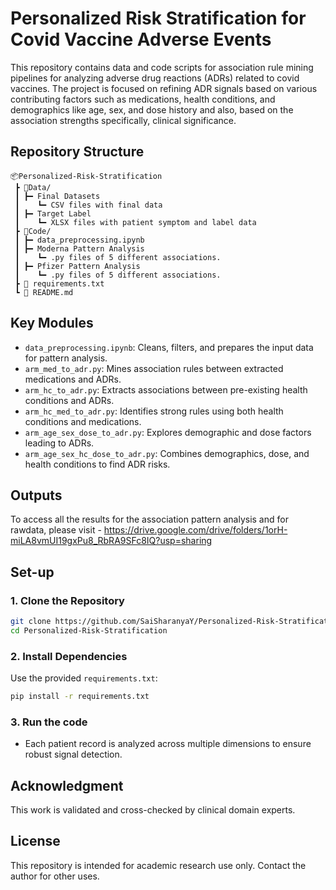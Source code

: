 
# Personalized Risk Stratification for Covid Vaccine Adverse Events

This repository contains data and code scripts for association rule mining pipelines for analyzing adverse drug reactions (ADRs) related to covid vaccines. The project is focused on refining ADR signals based on various contributing factors such as medications, health conditions, and demographics like age, sex, and dose history and also, based on the association strengths specifically, clinical significance.

## Repository Structure

```
📦Personalized-Risk-Stratification
 ┣ 📂Data/
 ┃ ┣━ Final Datasets
 ┃    ┗━ CSV files with final data
 ┃ ┣━ Target Label
 ┃    ┗━ XLSX files with patient symptom and label data
 ┣ 📂Code/
 ┃ ┣━ data_preprocessing.ipynb
 ┃ ┣━ Moderna Pattern Analysis
 ┃    ┗━ .py files of 5 different associations.
 ┃ ┣━ Pfizer Pattern Analysis
 ┃    ┗━ .py files of 5 different associations.
 ┣ 📄 requirements.txt
 ┗ 📄 README.md
```

## Key Modules

- `data_preprocessing.ipynb`: Cleans, filters, and prepares the input data for pattern analysis.
- `arm_med_to_adr.py`: Mines association rules between extracted medications and ADRs.
- `arm_hc_to_adr.py`: Extracts associations between pre-existing health conditions and ADRs.
- `arm_hc_med_to_adr.py`: Identifies strong rules using both health conditions and medications.
- `arm_age_sex_dose_to_adr.py`: Explores demographic and dose factors leading to ADRs.
- `arm_age_sex_hc_dose_to_adr.py`: Combines demographics, dose, and health conditions to find ADR risks.

## Outputs

To access all the results for the association pattern analysis and for rawdata, please visit - https://drive.google.com/drive/folders/1orH-miLA8vmUI19gxPu8_RbRA9SFc8IQ?usp=sharing 

## Set-up

### 1. Clone the Repository

```bash
git clone https://github.com/SaiSharanyaY/Personalized-Risk-Stratification.git
cd Personalized-Risk-Stratification
```

### 2. Install Dependencies

Use the provided `requirements.txt`:

```bash
pip install -r requirements.txt
```

### 3. Run the code

- Each patient record is analyzed across multiple dimensions to ensure robust signal detection.

## Acknowledgment

This work is validated and cross-checked by clinical domain experts.

## License

This repository is intended for academic research use only. Contact the author for other uses.



